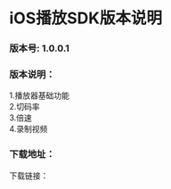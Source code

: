 # iOS播放SDK版本说明

### 版本号: 1.0.0.1
### 版本说明：
1.播放器基础功能<br>
2.切码率<br>
3.倍速<br>
4.录制视频<br>
### 下载地址：
下载链接：
